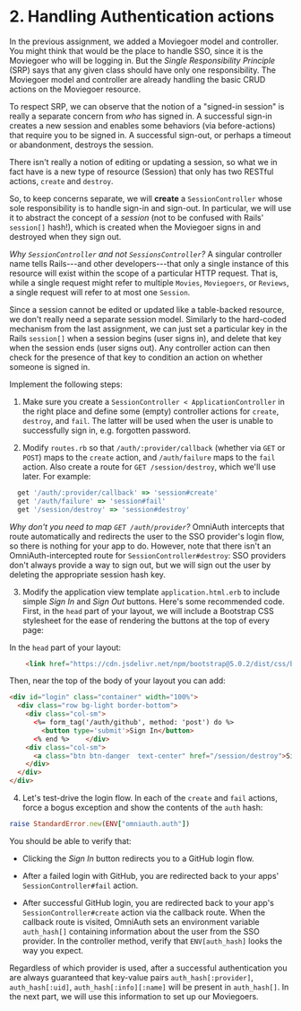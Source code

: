 # 2. Handling Authentication actions

In the previous assignment, we added a Moviegoer model and controller. You might think that would be the place to handle SSO, since it is the Moviegoer who will be logging in. But the *Single Responsibility
Principle* (SRP) says that any given class should have only one responsibility. The Moviegoer model and controller are already handling the basic CRUD actions on the Moviegoer resource.

To respect SRP, we can observe that the notion of a "signed-in session" is really a separate concern from _who_ has signed in.  A successful sign-in creates a new session and enables some behaviors (via before-actions) that require you to be signed in. A successful sign-out, or perhaps a timeout or abandonment, destroys the session.

There isn't really a notion of editing or updating a session, so what we in fact have is a new type of resource (Session) that only has two RESTful actions, `create` and `destroy`.

So, to keep concerns separate, we will **create** a `SessionController` whose sole responsibility is to handle sign-in and sign-out. In particular, we will use it to abstract the concept of a _session_ (not
to be confused with Rails' `session[]` hash!), which is created when the Moviegoer signs in and destroyed when they sign out.

_Why `SessionController` and not `SessionsController`?_ A singular controller name tells Rails---and other
developers---that only a single instance of this resource will exist within the scope of a particular HTTP request. That is, while a single request might refer to multiple `Movies`, `Moviegoers`, or `Reviews`, a single request will refer to at most one `Session`.

Since a session cannot be edited or updated like a table-backed resource, we don't really need a separate session model. Similarly to the hard-coded mechanism from the last assignment, we can just set a particular key in the Rails `session[]` when a session begins (user signs in), and delete that key when the session ends (user signs out). Any controller action can then check for the presence of that key to condition an action on whether someone is signed in.

Implement the following steps:

1. Make sure you create a `SessionController < ApplicationController` in the right place and define some (empty) controller actions for `create`, `destroy`, and `fail`. The latter will be used when the user is unable to successfully sign in, e.g. forgotten password.

2. Modify `routes.rb` so that `/auth/:provider/callback` (whether via `GET` or `POST`) maps to the `create` action, and `/auth/failure` maps to the `fail` action. Also create a route for `GET /session/destroy`, which we'll use later. For example:

```ruby
  get '/auth/:provider/callback' => 'session#create'
  get '/auth/failure' => 'session#fail'
  get '/session/destroy' => 'session#destroy'
```  

_Why don't you need to map `GET /auth/provider`?_ OmniAuth intercepts that route automatically and redirects the user to the SSO provider's login flow, so there is nothing for your app to do. However, note that there isn't an OmniAuth-intercepted route for `SessionController#destroy`: SSO providers don't always provide a way to sign out, but we will sign out the user by deleting the appropriate session hash key.

3. Modify the application view template `application.html.erb` to include simple *Sign In* and *Sign Out* buttons. Here's some recommended code. First, in the `head` part of your layout, we will include a Bootstrap CSS stylesheet for the ease of rendering the buttons at the top of every page:

In the `head` part of your layout:

```html
    <link href="https://cdn.jsdelivr.net/npm/bootstrap@5.0.2/dist/css/bootstrap.min.css" rel="stylesheet" integrity="sha384-EVSTQN3/azprG1Anm3QDgpJLIm9Nao0Yz1ztcQTwFspd3yD65VohhpuuCOmLASjC" crossorigin="anonymous">
```


Then, near the top of the body of your layout you can add:

```html
<div id="login" class="container" width="100%">
  <div class="row bg-light border-bottom">
    <div class="col-sm">
      <%= form_tag('/auth/github', method: 'post') do %>
        <button type='submit'>Sign In</button>
      <% end %>    </div>
    <div class="col-sm">
      <a class="btn btn-danger  text-center" href="/session/destroy">Sign Out</a>
    </div>
  </div>
</div>
```

4. Let's test-drive the login flow.  In each of the `create` and `fail` actions, force a bogus exception and show the contents of the `auth` hash:

```ruby
raise StandardError.new(ENV["omniauth.auth"])
```
You should be able to verify that:

* Clicking the *Sign In* button redirects you to a GitHub login flow.

* After a failed login with GitHub, you are redirected back to your apps' `SessionController#fail` action.

* After successful GitHub login, you are redirected back to your app's `SessionController#create` action via the callback route. When the callback route is visited, OmniAuth sets an environment variable `auth_hash[]` containing information about the user from the SSO provider. In the controller method, verify that `ENV[auth_hash]` looks the way you expect.

Regardless of which provider is used, after a successful authentication you are always guaranteed that key-value pairs `auth_hash[:provider]`, `auth_hash[:uid]`, `auth_hash[:info][:name]` will be present in `auth_hash[]`. In the next part, we will use this information to set up our Moviegoers.